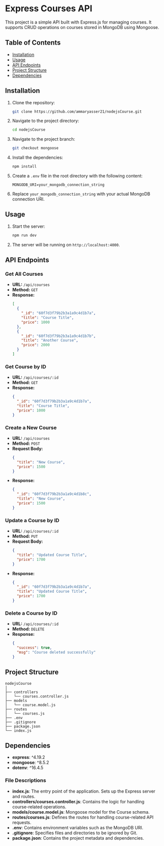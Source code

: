# Express Courses API

This project is a simple API built with Express.js for managing courses. It supports CRUD operations on courses stored in MongoDB using Mongoose.

## Table of Contents

- [Installation](#installation)
- [Usage](#usage)
- [API Endpoints](#api-endpoints)
- [Project Structure](#project-structure)
- [Dependencies](#dependencies)

## Installation

1. Clone the repository:
    ```sh
    git clone https://github.com/ammaryasser21/nodejsCourse.git
    ```

2. Navigate to the project directory:
    ```sh
    cd nodejsCourse
    ```
3. Navigate to the project branch:
    ```sh
    git checkout mongoose
    ```

4. Install the dependencies:
    ```sh
    npm install
    ```

5. Create a `.env` file in the root directory with the following content:
    ```env
    MONGODB_URI=your_mongodb_connection_string
    ```

6. Replace `your_mongodb_connection_string` with your actual MongoDB connection URI.

## Usage

1. Start the server:
    ```sh
    npm run dev
    ```

2. The server will be running on `http://localhost:4000`.

## API Endpoints

### Get All Courses

- **URL:** `/api/courses`
- **Method:** `GET`
- **Response:**
    ```json
    [
      {
        "_id": "60f7d3f79b2b3a1a9c4d1b7a",
        "title": "Course Title",
        "price": 1000
      },
      {
        "_id": "60f7d3f79b2b3a1a9c4d1b7b",
        "title": "Another Course",
        "price": 2000
      }
    ]
    ```

### Get Course by ID

- **URL:** `/api/courses/:id`
- **Method:** `GET`
- **Response:**
    ```json
    {
      "_id": "60f7d3f79b2b3a1a9c4d1b7a",
      "title": "Course Title",
      "price": 1000
    }
    ```

### Create a New Course

- **URL:** `/api/courses`
- **Method:** `POST`
- **Request Body:**
    ```json
    {
      "title": "New Course",
      "price": 1500
    }
    ```
- **Response:**
    ```json
    {
      "_id": "60f7d3f79b2b3a1a9c4d1b8c",
      "title": "New Course",
      "price": 1500
    }
    ```

### Update a Course by ID

- **URL:** `/api/courses/:id`
- **Method:** `PUT`
- **Request Body:**
    ```json
    {
      "title": "Updated Course Title",
      "price": 1700
    }
    ```
- **Response:**
    ```json
    {
      "_id": "60f7d3f79b2b3a1a9c4d1b7a",
      "title": "Updated Course Title",
      "price": 1700
    }
    ```

### Delete a Course by ID

- **URL:** `/api/courses/:id`
- **Method:** `DELETE`
- **Response:**
    ```json
    {
      "success": true,
      "msg": "Course deleted successfully"
    }
    ```

## Project Structure

```
nodejsCourse
│
├── controllers
│   └── courses.controller.js
├── models
│   └── course.model.js
├── routes
│   └── courses.js
├── .env
├── .gitignore
├── package.json
└── index.js
```

## Dependencies

- **express**: ^4.19.2
- **mongoose**: ^8.5.2
- **dotenv**: ^16.4.5

### File Descriptions

- **index.js**: The entry point of the application. Sets up the Express server and routes.
- **controllers/courses.controller.js**: Contains the logic for handling course-related operations.
- **models/course.model.js**: Mongoose model for the Course schema.
- **routes/courses.js**: Defines the routes for handling course-related API requests.
- **.env**: Contains environment variables such as the MongoDB URI.
- **.gitignore**: Specifies files and directories to be ignored by Git.
- **package.json**: Contains the project metadata and dependencies.
